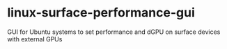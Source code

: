 # linux-surface-performance-gui
GUI for Ubuntu systems to set performance and dGPU on surface devices with external GPUs
